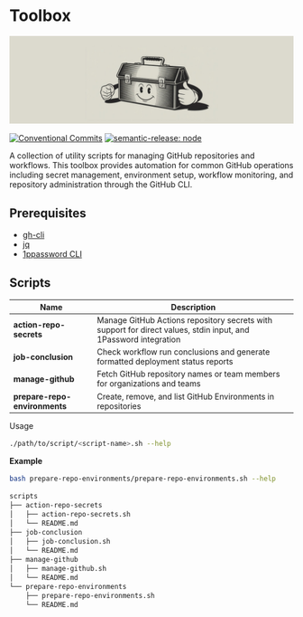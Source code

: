 # Toolbox

![toolbox](docs/images/toolbox.png)

[![Conventional Commits](https://img.shields.io/badge/Conventional%20Commits-1.0.0-yellow.svg)](https://conventionalcommits.org)
[![semantic-release: node](https://img.shields.io/badge/semantic--release-node-e10079?logo=semantic-release)](https://github.com/semantic-release/semantic-release)

A collection of utility scripts for managing GitHub repositories and workflows. This toolbox provides automation for common GitHub operations including secret management, environment setup, workflow monitoring, and repository administration through the GitHub CLI.

## Prerequisites

- [gh-cli](https://cli.github.com/)
- [jq](https://stedolan.github.io/jq/)
- [1ppassword CLI](https://developer.1password.com/docs/cli/get-started/)

## Scripts

| Name | Description |
|--------|-------------|
| **action-repo-secrets** | Manage GitHub Actions repository secrets with support for direct values, stdin input, and 1Password integration |
| **job-conclusion** | Check workflow run conclusions and generate formatted deployment status reports |
| **manage-github** | Fetch GitHub repository names or team members for organizations and teams |
| **prepare-repo-environments** | Create, remove, and list GitHub Environments in repositories |

Usage

```bash
./path/to/script/<script-name>.sh --help
```

**Example**  

```bash
bash prepare-repo-environments/prepare-repo-environments.sh --help
```

```shell
scripts
├── action-repo-secrets
│   ├── action-repo-secrets.sh
│   └── README.md
├── job-conclusion
│   ├── job-conclusion.sh
│   └── README.md
├── manage-github
│   ├── manage-github.sh
│   └── README.md
└── prepare-repo-environments
    ├── prepare-repo-environments.sh
    └── README.md
```
